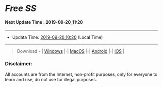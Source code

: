 
# *Free SS*

#### Next Update Time : 2019-09-20_11:20

---
* Updata Time: [2019-09-20_10:20](https://github.com/Geek-007/free-SS/blob/master/2019-09-20_10:20_FreeSS.txt) (Local Time)
---

> Download - | [Windows](https://github.com/shadowsocks/shadowsocks-windows/releases) |-| [MacOS](https://github.com/shadowsocks/shadowsocks-iOS/releases) |-| [Android](https://github.com/shadowsocks/shadowsocks-android/releases) |-| [IOS](https://itunes.apple.com/us/) |

### Disclaimer:
All accounts are from the Internet, non-profit purposes, only for everyone to learn and use, do not use for illegal purposes.
<br>
